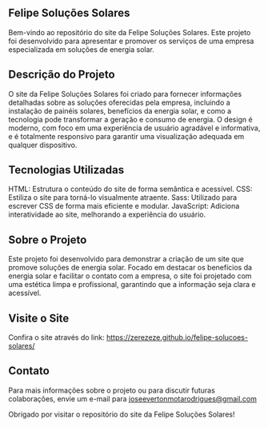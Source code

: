 ## Felipe Soluções Solares

Bem-vindo ao repositório do site da Felipe Soluções Solares. Este projeto foi desenvolvido para apresentar e promover os serviços de uma empresa especializada em soluções de energia solar.

## Descrição do Projeto

O site da Felipe Soluções Solares foi criado para fornecer informações detalhadas sobre as soluções oferecidas pela empresa, incluindo a instalação de painéis solares, benefícios da energia solar, e como a tecnologia pode transformar a geração e consumo de energia. O design é moderno, com foco em uma experiência de usuário agradável e informativa, e é totalmente responsivo para garantir uma visualização adequada em qualquer dispositivo.

## Tecnologias Utilizadas

HTML: Estrutura o conteúdo do site de forma semântica e acessível.
CSS: Estiliza o site para torná-lo visualmente atraente.
Sass: Utilizado para escrever CSS de forma mais eficiente e modular.
JavaScript: Adiciona interatividade ao site, melhorando a experiência do usuário.

## Sobre o Projeto

Este projeto foi desenvolvido para demonstrar a criação de um site que promove soluções de energia solar. Focado em destacar os benefícios da energia solar e facilitar o contato com a empresa, o site foi projetado com uma estética limpa e profissional, garantindo que a informação seja clara e acessível.

## Visite o Site
Confira o site através do link: https://zerezeze.github.io/felipe-solucoes-solares/

## Contato
Para mais informações sobre o projeto ou para discutir futuras colaborações, envie um e-mail para joseevertonmotarodrigues@gmail.com

Obrigado por visitar o repositório do site da Felipe Soluções Solares!
